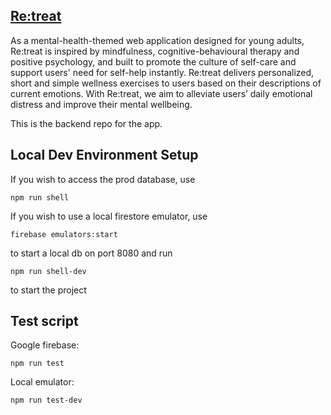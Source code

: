 ## [Re:treat](https://re-treat.github.io/)

As a mental-health-themed web application designed for young adults, Re:treat is inspired by mindfulness, cognitive-behavioural therapy and positive psychology, and built to promote the culture of self-care and support users' need for self-help instantly. Re:treat delivers personalized, short and simple wellness exercises to users based on their descriptions of current emotions. With Re:treat, we aim to alleviate users’ daily emotional distress and improve their mental wellbeing.

This is the backend repo for the app.

## Local Dev Environment Setup

If you wish to access the prod database, use

```npm run shell```

If you wish to use a local firestore emulator, use

```firebase emulators:start```

to start a local db on port 8080 and run

```npm run shell-dev```

to start the project

## Test script

Google firebase:

```npm run test``` 

Local emulator:

```npm run test-dev```
